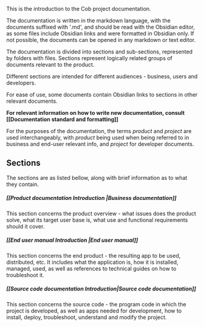 This is the introduction to the Cob project documentation.

The documentation is written in the markdown language, with the documents suffixed with '.md', and should be read with the Obsidian editor, as some files include Obsidian links and were formatted in Obsidian only. If not possible, the documents can be opened in any markdown or text editor.

The documentation is divided into sections and sub-sections, represented by folders with files. Sections represent logically related groups of documents relevant to the product.

Different sections are intended for different audiences - business, users and developers.

For ease of use, some documents contain Obsidian links to sections in other relevant documents.

**For relevant information on how to write new documentation, consult [[Documentation standard and formatting]]**

For the purposes of the documentation, the terms *product* and *project* are used interchangeably, with *product* being used when being referred to in business and end-user relevant info, and *project* for developer documents.
## Sections
The sections are as listed bellow, along with brief information as to what they contain.
##### [[Product documentation Introduction |Business documentation]]
This section concerns the product overview - what issues does the product solve, what its target user base is, what use and functional requirements should it cover.
##### [[End user manual Introduction |End user manual]]
This section concerns the end product - the resulting app to be used, distributed, etc.
It includes what the application is, how it is installed, managed, used, as well as references to technical guides on how to troubleshoot it.
##### [[Source code documentation Introduction|Source code documentation]]
This section concerns the source code - the program code in which the project is developed, as well as apps needed for development, how to install, deploy, troubleshoot, understand and modify the project. 

